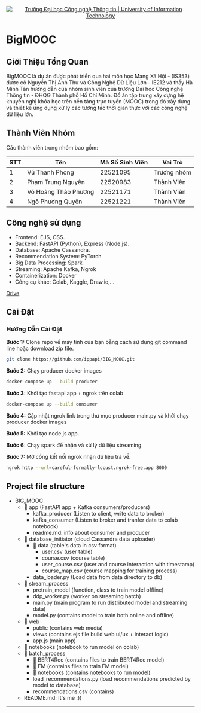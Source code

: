 <!-- Banner -->
<p align="center">
  <a href="https://www.uit.edu.vn/" title="Trường Đại học Công nghệ Thông tin" style="border: none;">
    <img src="https://i.imgur.com/WmMnSRt.png" alt="Trường Đại học Công nghệ Thông tin | University of Information Technology">
  </a>
</p>

# BigMOOC

## Giới Thiệu Tổng Quan

BigMOOC là dự án được phát triển qua hai môn học Mạng Xã Hội - (IS353) được cô Nguyễn Thị Anh Thư và Công Nghệ Dữ Liệu Lớn - IE212 và thầy Hà Minh Tân hướng dẫn của nhóm sinh viên của trường Đại học Công nghệ Thông tin - ĐHQG Thành phố Hồ Chí Minh. Đồ án tập trung xây dựng hệ khuyến nghị khóa học trên nền tảng trực tuyến (MOOC) trong đó xây dựng và thiết kế ứng dụng xử lý các tương tác thời gian thực với các công nghệ dữ liệu lớn.

## Thành Viên Nhóm

Các thành viên trong nhóm bao gồm:

| STT | Tên                  | Mã Số Sinh Viên | Vai Trò     |
| --- | -------------------- | --------------- | ----------- |
| 1   | Vũ Thanh Phong       | 22521095        | Trưởng nhóm |
| 2   | Phạm Trung Nguyên    | 22520983        | Thành Viên  |
| 3   | Võ Hoàng Thảo Phương | 22521171        | Thành Viên  |
| 4   | Ngô Phương Quyên     | 22521221        | Thành Viên  |

## Công nghệ sử dụng

 - Frontend: EJS, CSS.
 - Backend: FastAPI (Python), Express (Node.js).
 - Database: Apache Cassandra.
 - Recommendation System: PyTorch
 - Big Data Processing: Spark
 - Streaming: Apache Kafka, Ngrok
 - Containerization: Docker
 - Công cụ khác: Colab, Kaggle, Draw.io,...

[Drive](https://drive.google.com/drive/u/2/folders/1naMgCV6hGWTB25WFfiNL0xF-kCNGqjwx)

## Cài Đặt

### Hướng Dẫn Cài Đặt

**Bước 1:** Clone repo về máy tính của bạn bằng cách sử dụng git command line hoặc download zip file.

```bash
git clone https://github.com/ippapi/BIG_MOOC.git
```

**Bước 2:** Chạy producer docker images
```bash
docker-compose up --build producer
```

**Bước 3:** Khởi tạo fastapi app + ngrok trên colab
```bash
docker-compose up --build consumer
```

**Bước 4:** Cập nhật ngrok link trong thư mục producer main.py và khởi chạy producer docker images

**Bước 5:** Khởi tạo node.js app.

**Bước 6:** Chạy spark để nhận và xử lý dữ liệu streaming.

**Bước 7:** Mở cổng kết nối ngrok nhận dữ liệu trả về.
```Bash
ngrok http --url=careful-formally-locust.ngrok-free.app 8000
```

## **Project file structure**
 - BIG_MOOC
	 - 📁 app (FastAPI app + Kafka consumers/producers)
		 - 	kafka_producer (Listen to client, write data to broker)
		 - kafka_consumer (Listen to broker and tranfer data to colab notebook)
		 - readme.md: info about consumer and producer
	 - 📁 database_initiator (cloud Cassandra data uploader)
		 - 📁 data (table's data in csv format)
			 - user.csv (user table)
			 - course.csv (course table)
			 - user_course.csv (user and course interaction with timestamp)
			 - course_map.csv (course mapping for training process)
		 - data_loader.py (Load data from data directory to db)
	 -  📁 stream_process
		 - pretrain_model (function, class to train model offline)
		 - ddp_worker.py (worker on streaming batch)
		 - main.py (main program to run distributed model and streaming data)
		 - model.py (contains model to train both online and offline)
	 - 📁 web
		 - public (contains web media)
		 - views (contains ejs file build web ui/ux + interact logic)
		 - app.js (main app)
	 - 📁 notebooks (notebook to run model on colab)
	 - 📁 batch_process 
		 - 📁 BERT4Rec (contains files to train BERT4Rec model)
		 - 📁 FM (contains files to train FM model)
		 - 📁 notebooks (contains notebooks to run model)
		 - load_recommendations.py (load recommendations predicted by model to database)
		 - recommendations.csv (contains)
	 - README.md: It's me :))
---
